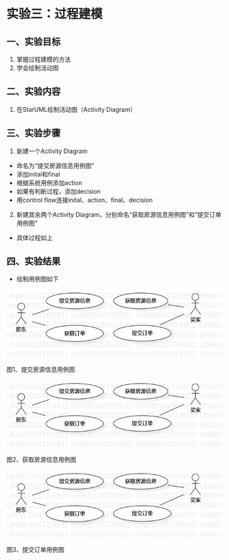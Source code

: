 # 实验三：过程建模

## 一、实验目标

1. 掌握过程建模的方法
2. 学会绘制活动图

## 二、实验内容

1. 在StarUML绘制活动图（Activity Diagram）

## 三、实验步骤

1. 新建一个Activity Diagram
- 命名为“提交房源信息用例图”
- 添加inital和final
- 根据系统用例添加action
- 如果有判断过程，添加decision
- 用control flow连接inital、action、final、decision

2. 新建其余两个Activity Diagram，分别命名“获取房源信息用例图”和“提交订单用例图”
- 具体过程如上


## 四、实验结果

- 绘制用例图如下

![用例图](./model2.jpg)

图1、提交房源信息用例图


![用例图](./model2.jpg)

图2、获取房源信息用例图


![用例图](./model2.jpg)

图3、提交订单用例图
